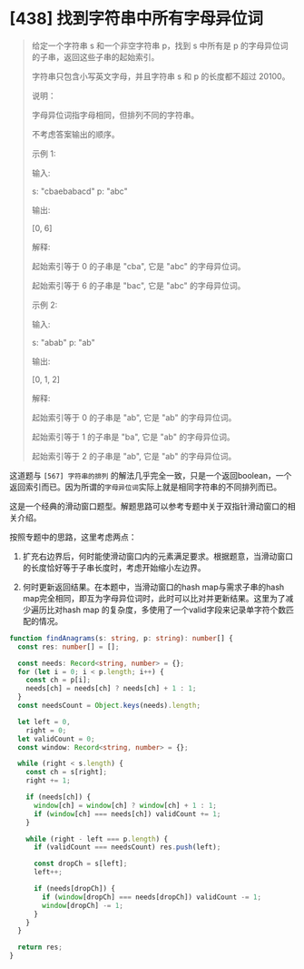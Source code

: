 # [438] 找到字符串中所有字母异位词

> 给定一个字符串 s 和一个非空字符串 p，找到 s 中所有是 p 的字母异位词的子串，返回这些子串的起始索引。
>
> 字符串只包含小写英文字母，并且字符串 s 和 p 的长度都不超过 20100。
>
> 说明：
>
> 字母异位词指字母相同，但排列不同的字符串。
>
> 不考虑答案输出的顺序。
>
> 示例 1:
>
> 输入:
>
> s: "cbaebabacd" p: "abc"
>
> 输出:
>
> [0, 6]
>
> 解释:
>
> 起始索引等于 0 的子串是 "cba", 它是 "abc" 的字母异位词。
>
> 起始索引等于 6 的子串是 "bac", 它是 "abc" 的字母异位词。
>
> 示例 2:
>
> 输入:
>
> s: "abab" p: "ab"
>
> 输出:
>
> [0, 1, 2]
>
> 解释:
>
> 起始索引等于 0 的子串是 "ab", 它是 "ab" 的字母异位词。
>
> 起始索引等于 1 的子串是 "ba", 它是 "ab" 的字母异位词。
>
> 起始索引等于 2 的子串是 "ab", 它是 "ab" 的字母异位词。

这道题与 `[567] 字符串的排列` 的解法几乎完全一致，只是一个返回boolean，一个返回索引而已。因为所谓的`字母异位词`实际上就是相同字符串的不同排列而已。

这是一个经典的滑动窗口题型。解题思路可以参考专题中关于双指针滑动窗口的相关介绍。

按照专题中的思路，这里考虑两点：

1. 扩充右边界后，何时能使滑动窗口内的元素满足要求。根据题意，当滑动窗口的长度恰好等于子串长度时，考虑开始缩小左边界。

2. 何时更新返回结果。在本题中，当滑动窗口的hash map与需求子串的hash map完全相同，即互为字母异位词时，此时可以比对并更新结果。这里为了减少遍历比对hash map 的复杂度，多使用了一个valid字段来记录单字符个数匹配的情况。

```ts
function findAnagrams(s: string, p: string): number[] {
  const res: number[] = [];

  const needs: Record<string, number> = {};
  for (let i = 0; i < p.length; i++) {
    const ch = p[i];
    needs[ch] = needs[ch] ? needs[ch] + 1 : 1;
  }
  const needsCount = Object.keys(needs).length;

  let left = 0,
    right = 0;
  let validCount = 0;
  const window: Record<string, number> = {};

  while (right < s.length) {
    const ch = s[right];
    right += 1;

    if (needs[ch]) {
      window[ch] = window[ch] ? window[ch] + 1 : 1;
      if (window[ch] === needs[ch]) validCount += 1;
    }

    while (right - left === p.length) {
      if (validCount === needsCount) res.push(left);

      const dropCh = s[left];
      left++;

      if (needs[dropCh]) {
        if (window[dropCh] === needs[dropCh]) validCount -= 1;
        window[dropCh] -= 1;
      }
    }
  }

  return res;
}
```
